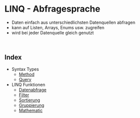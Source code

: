 # LINQ - Abfragesprache

- Daten einfach aus unterschiedlichsten Datenquellen abfragen
- kann auf Listen, Arrays, Enums usw. zugreifen
- wird bei jeder Datenquelle gleich genutzt

&nbsp;

## Index
- Syntax Types
    - [Method](./Syntax/Method.md)
    - [Query](./Syntax/Query.md)
- LINQ Funktionen
    - [Datenabfrage](./Funktionen/Datenabfrage.md)
    - [Filter](./Funktionen/Filter.md)
    - [Sortierung](./Funktionen/Sortierung.md)
    - [Gruppierung](./Funktionen/Gruppierung.md)
    - [Mathematic](./Funktionen/Mathematic.md)